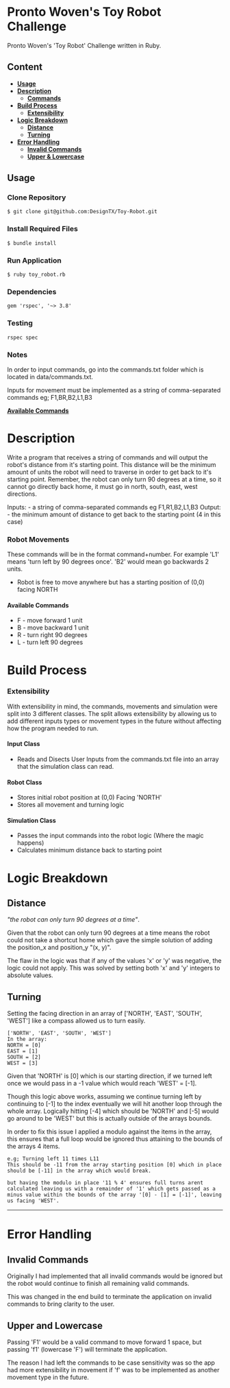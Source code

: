 # Pronto Woven's Toy Robot Challenge
Pronto Woven's 'Toy Robot' Challenge written in Ruby.

## Content
- **[Usage](#usage)**
- **[Description](#description)**
  - **[Commands](#commands)**
- **[Build Process](#build)**
  - **[Extensibility](#extensibility)**
- **[Logic Breakdown](#logic)**
  - **[Distance](#distance)**
  - **[Turning](#turning)**
- **[Error Handling](#errorhandling)**
  - **[Invalid Commands](#invalidcommands)**
  - **[Upper & Lowercase](#casesensitive)**

## <a id="usage"></a>Usage
### Clone Repository
```
$ git clone git@github.com:DesignTX/Toy-Robot.git
```
### Install Required Files
```
$ bundle install
```
### Run Application
```
$ ruby toy_robot.rb
```

### Dependencies
```
gem 'rspec', '~> 3.8'
```

### Testing
```
rspec spec
```

### Notes
In order to input commands, go into the commands.txt folder which is located in data/commands.txt.

Inputs for movement must be implemented as a string of comma-separated commands eg; F1,BR,B2,L1,B3

**[Available Commands](#commands)**



# <a id="description"></a>Description

Write a program that receives a string of commands and will output the robot's distance from it's starting point.  This distance will be the minimum amount of units the robot will need to traverse in order to get back to it's starting point.  Remember, the robot can only turn 90 degrees at a time, so it cannot go directly back home, it must go in north, south, east, west directions.

Inputs: - a string of comma-separated commands eg F1,R1,B2,L1,B3
Output: - the minimum amount of distance to get back to the starting point (4 in this case)

### Robot Movements

These commands will be  in the format command+number.  For example 'L1' means 'turn left by 90 degrees once'.  'B2' would mean go backwards 2 units.

- Robot is free to move anywhere but has a starting position of (0,0) facing NORTH

#### <a id="commands"></a>Available Commands
* F - move forward 1 unit
* B - move backward 1 unit
* R - turn right 90 degrees
* L - turn left 90 degrees


# <a id="build"></a>Build Process


### <a id="extensibility"></a>Extensibility
With extensibility in mind, the commands, movements and simulation were split into 3 different classes. The split allows extensibility by allowing us to add different inputs types or movement types in the future without affecting how the program needed to run.

#### Input Class
- Reads and Disects User Inputs from the commands.txt file into an array that the simulation class can read.

#### Robot Class
- Stores initial robot position at (0,0) Facing 'NORTH'
- Stores all movement and turning logic

#### Simulation Class
- Passes the input commands into the robot logic (Where the magic happens)
- Calculates minimum distance back to starting point


# <a id="logic"></a>Logic Breakdown

## <a id="distance"></a>Distance
*"the robot can only turn 90 degrees at a time"*.

Given that the robot can only turn 90 degrees at a time means the robot could not take a shortcut home which gave the simple solution of adding the position_x and position_y "(x, y)".

The flaw in the logic was that if any of the values 'x' or 'y' was negative, the logic could not apply.
This was solved by setting both 'x' and 'y' integers to absolute values.

## <a id="turning"></a> Turning

Setting the facing direction in an array of ['NORTH', 'EAST', 'SOUTH', 'WEST'] like a compass allowed us to turn easily.

```
['NORTH', 'EAST', 'SOUTH', 'WEST']
In the array:
NORTH = [0]
EAST = [1]
SOUTH = [2]
WEST = [3]
```
Given that 'NORTH' is [0] which is our starting direction, if we turned left once we would pass in a -1 value which would reach 'WEST' = [-1].

Though this logic above works, assuming we continue turning left by continuing to [-1] to the index eventually we will hit another loop through the whole array. Logically hitting [-4] which should be 'NORTH' and [-5] would go around to be 'WEST' but this is actually outside of the arrays bounds.

In order to fix this issue I applied a modulo against the items in the array, this ensures that a full loop would be ignored thus attaining to the bounds of the arrays 4 items.

```
e.g; Turning left 11 times L11
This should be -11 from the array starting position [0] which in place should be [-11] in the array which would break.

but having the modulo in place '11 % 4' ensures full turns arent calculated leaving us with a remainder of '1' which gets passed as a minus value within the bounds of the array '[0] - [1] = [-1]', leaving us facing 'WEST'.
```
---

# <a id="errorhandling"></a> Error Handling

## <a id="invalidcommands"></a>Invalid Commands
Originally I had implemented that all invalid commands would be ignored but the robot would continue to finish all remaining valid commands.

This was changed in the end build to terminate the application on invalid commands to bring clarity to the user.

## <a id="casesensitive"></a> Upper and Lowercase
Passing 'F1' would be a valid command to move forward 1 space, but passing 'f1' (lowercase 'F') will terminate the application.

The reason I had left the commands to be case sensitivity was so the app had more extensibility in movement if 'f' was to be implemented as another movement type in the future.


